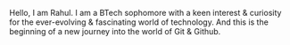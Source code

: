 Hello, I am Rahul. I am a BTech sophomore with a keen interest & curiosity for the ever-evolving & fascinating world of technology.
And this is the beginning of a new journey into the world of Git & Github. 